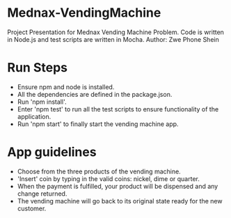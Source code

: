 # Mednax-VendingMachine
Project Presentation for Mednax Vending Machine Problem. Code is written in Node.js and test scripts are written in Mocha.
Author: Zwe Phone Shein

# Run Steps
- Ensure npm and node is installed.
- All the dependencies are defined in the package.json.
- Run 'npm install'.
- Enter 'npm test' to run all the test scripts to ensure functionality of the application.
- Run 'npm start' to finally start the vending machine app.

# App guidelines
- Choose from the three products of the vending machine.
- 'Insert' coin by typing in the valid coins: nickel, dime or quarter.
- When the payment is fulfilled, your product will be dispensed and any change returned. 
- The vending machine will go back to its original state ready for the new customer.





